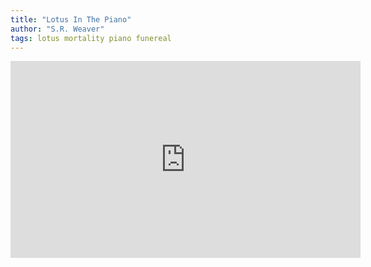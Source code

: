 ```yaml
---
title: "Lotus In The Piano"
author: "S.R. Weaver"
tags: lotus mortality piano funereal
---
```

<iframe title="Lotus In The Piano [ Slowed ]" src="https://video.ploud.jp/videos/embed/21ac223d-c599-4b83-9dc7-5d581448f59f" allowfullscreen="" sandbox="allow-same-origin allow-scripts allow-popups" width="560" height="315" frameborder="0"></iframe>
